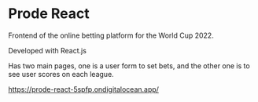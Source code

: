 # Prode React

Frontend of the online betting platform for the World Cup 2022.

Developed with React.js

Has two main pages, one is a user form to set bets, and the other one is to see user scores on each league. 

https://prode-react-5spfp.ondigitalocean.app/
